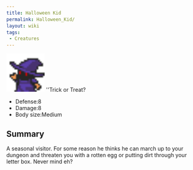 ```yaml
---
title: Halloween Kid
permalink: Halloween_Kid/
layout: wiki
tags:
 - Creatures
---
```


<img src="halloween_kid1.png" title="fig:halloween_kid1.png" alt="halloween_kid1.png" width="100" />
''Trick or Treat?

-   Defense:8
-   Damage:8
-   Body size:Medium

Summary
-------

A seasonal visitor. For some reason he thinks he can march up to your
dungeon and threaten you with a rotten egg or putting dirt through your
letter box. Never mind eh?
